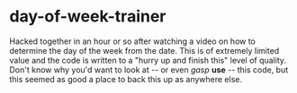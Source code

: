 # day-of-week-trainer
Hacked together in an hour or so after watching a video on how to determine the day of the week from the date. This is of extremely limited value and the code is written to a "hurry up and finish this" level of quality. Don't know why you'd want to look at -- or even *gasp* **use** -- this code, but this seemed as good a place to back this up as anywhere else.
